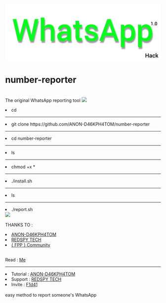 <img src="https://github.com/ANON-D46KPH4TOM/Auto_admin/blob/main/.img/InShot_20220601_161242746.jpg" >

# number-reporter
#

The original WhatsApp reporting tool
<img src="https://camo.githubusercontent.com/71b837571c48af3aa60a73dbc9d5936aa359d78efbfa8a6743cbbbc16b80ef4d/68747470733a2f2f63646e2e646973636f72646170702e636f6d2f6174746163686d656e74732f3830353930323039333930363630383138362f3830353931333937323533353539303932322f74656e6f722e676966">
<li>cd</li>
<hr>
<li>git clone https://github.com/ANON-D46KPH4TOM/number-reporter</li>
<hr>
<li>cd number-reporter</li>
<hr>
<li>ls</li>
<hr>
<li>chmod +x *</li>
<hr>
<li>./install.sh</li>
<hr>
<li>ls</li>
<hr>
<li>./report.sh</li>
<img src="https://camo.githubusercontent.com/71b837571c48af3aa60a73dbc9d5936aa359d78efbfa8a6743cbbbc16b80ef4d/68747470733a2f2f63646e2e646973636f72646170702e636f6d2f6174746163686d656e74732f3830353930323039333930363630383138362f3830353931333937323533353539303932322f74656e6f722e676966">
<p>THANKS TO :</p>

<li><a href="https://youtube.com/channel/UCldyBI4H1jK-X0RweVV5dkw">ANON-D46KPH4TOM</a></li>

<li><a href="https://youtube.com/c/REDSPYTECH">REDSPY TECH</a></li>

<li><a href="https://t.me/fpp_community">{ FPP } Community </a></li>
<br>
<p>Read : <a href="https://github.com/ANON-D46KPH4TOM/Auto_admin/blob/main/.img/Notice.txt">Me </a></p>
<hr>

<li>Tutorial  :  <a href="https://youtube.com/channel/UCldyBI4H1jK-X0RweVV5dkw">ANON-D46KPH4TOM</a></li>

<li>Support   :  <a href="https://youtube.com/c/REDSPYTECH">REDSPY TECH</a></li>

<li>Invite    :  <a href="https://github.com/F1d41">F1d41</a></li>
</hr>
 
<br>
easy method to report someone's WhatsApp 
